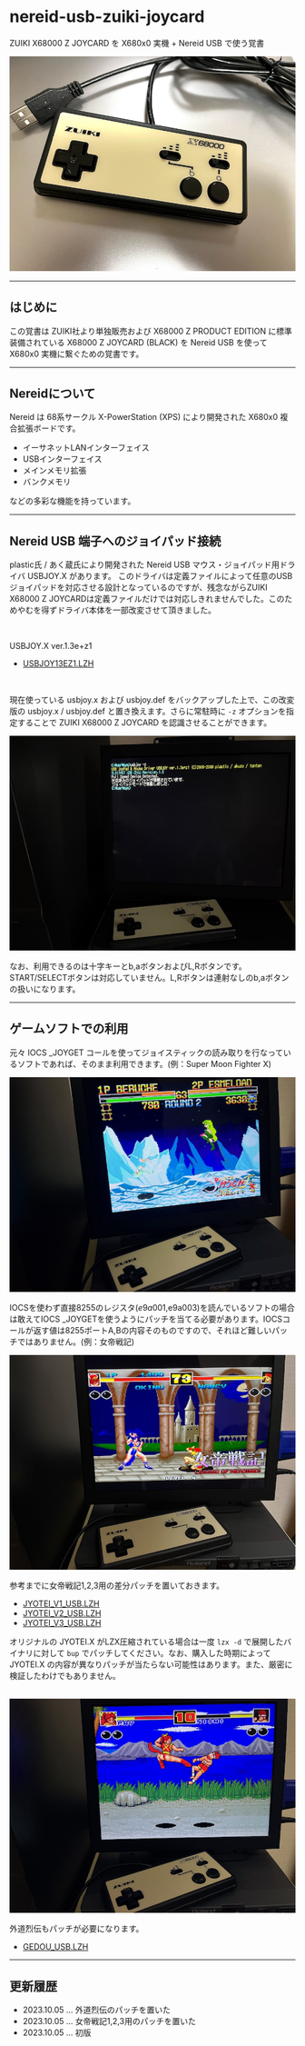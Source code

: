# nereid-usb-zuiki-joycard

ZUIKI X68000 Z JOYCARD を X680x0 実機 + Nereid USB で使う覚書

<img src='images/zpad3.jpeg'/>

---

## はじめに

この覚書は ZUIKI社より単独販売および X68000 Z PRODUCT EDITION に標準装備されている X68000 Z JOYCARD (BLACK) を Nereid USB を使って X680x0 実機に繋ぐための覚書です。

---

## Nereidについて

Nereid は 68系サークル X-PowerStation (XPS) により開発された X680x0 複合拡張ボードです。
* イーサネットLANインターフェイス
* USBインターフェイス
* メインメモリ拡張
* バンクメモリ

などの多彩な機能を持っています。

---

## Nereid USB 端子へのジョイパッド接続

plastic氏 / あく蔵氏により開発された Nereid USB マウス・ジョイパッド用ドライバ USBJOY.X があります。
このドライバは定義ファイルによって任意のUSBジョイパッドを対応させる設計となっているのですが、残念ながらZUIKI X68000 Z JOYCARDは定義ファイルだけでは対応しきれませんでした。このためやむを得ずドライバ本体を一部改変させて頂きました。

<br/>

USBJOY.X ver.1.3e+z1 
* [USBJOY13EZ1.LZH](https://github.com/tantanGH/nereid-usb-zuiki-joycard/raw/main/USBJOY13EZ1.LZH)

<br/>

現在使っている usbjoy.x および usbjoy.def をバックアップした上で、この改変版の usbjoy.x / usbjoy.def と置き換えます。さらに常駐時に `-z` オプションを指定することで ZUIKI X68000 Z JOYCARD を認識させることができます。

<img src='images/zpad4.jpeg'/>

なお、利用できるのは十字キーとb,aボタンおよびL,Rボタンです。START/SELECTボタンは対応していません。L,Rボタンは連射なしのb,aボタンの扱いになります。

---

## ゲームソフトでの利用

元々 IOCS _JOYGET コールを使ってジョイスティックの読み取りを行なっているソフトであれば、そのまま利用できます。(例：Super Moon Fighter X)

<img src='images/zpad2.jpeg'/>

<br/>

IOCSを使わず直接8255のレジスタ($e9a001,$e9a003)を読んでいるソフトの場合は敢えてIOCS _JOYGETを使うようにパッチを当てる必要があります。IOCSコールが返す値は8255ポートA,Bの内容そのものですので、それほど難しいパッチではありません。(例：女帝戦記)

<img src='images/zpad1.jpeg'/>

参考までに女帝戦記1,2,3用の差分パッチを置いておきます。
* [JYOTEI_V1_USB.LZH](https://github.com/tantanGH/nereid-usb-zuiki-joycard/raw/main/JYOTEI_V1_USB.LZH)
* [JYOTEI_V2_USB.LZH](https://github.com/tantanGH/nereid-usb-zuiki-joycard/raw/main/JYOTEI_V2_USB.LZH)
* [JYOTEI_V3_USB.LZH](https://github.com/tantanGH/nereid-usb-zuiki-joycard/raw/main/JYOTEI_V3_USB.LZH)

オリジナルの JYOTEI.X がLZX圧縮されている場合は一度 `lzx -d` で展開したバイナリに対して `bup` でパッチしてください。なお、購入した時期によって JYOTEI.X の内容が異なりパッチが当たらない可能性はあります。また、厳密に検証したわけでもありません。

<br/>

<img src='images/zpad5.jpeg'/>

外道烈伝もパッチが必要になります。
* [GEDOU_USB.LZH](https://github.com/tantanGH/nereid-usb-zuiki-joycard/raw/main/GEDOU_USB.LZH)

---

## 更新履歴

- 2023.10.05 ... 外道烈伝のパッチを置いた
- 2023.10.05 ... 女帝戦記1,2,3用のパッチを置いた
- 2023.10.05 ... 初版